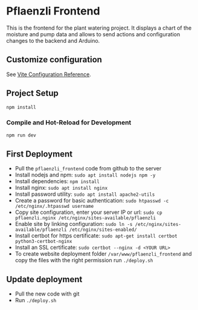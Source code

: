 # Pflaenzli Frontend

This is the frontend for the plant watering project. It displays a chart of the moisture and pump data and allows to send
actions and configuration changes to the backend and Arduino.

## Customize configuration

See [Vite Configuration Reference](https://vitejs.dev/config/).

## Project Setup

```sh
npm install
```

### Compile and Hot-Reload for Development

```sh
npm run dev
```

## First Deployment

- Pull the `pflaenzli_frontend` code from github to the server
- Install nodejs and npm: `sudo apt install nodejs npm -y`
- Install dependencies: `npm install`
- Install nginx: `sudo apt install nginx`
- Install password utility: `sudo apt install apache2-utils`
- Create a password for basic authentication: `sudo htpasswd -c /etc/nginx/.htpasswd username`
- Copy site configuration, enter your server IP or url: `sudo cp pflaenzli.nginx /etc/nginx/sites-available/pflaenzli`
- Enable site by linking configuration: `sudo ln -s /etc/nginx/sites-available/pflaenzli /etc/nginx/sites-enabled/`
- Install certbot for https certificate: `sudo apt-get install certbot python3-certbot-nginx`
- Install an SSL certificate: `sudo certbot --nginx -d <YOUR URL>`
- To create website deployment folder `/var/www/pflaenzli_frontend` and copy the files with the right permission run `./deploy.sh`

## Update deployment

- Pull the new code with git
- Run `./deploy.sh`